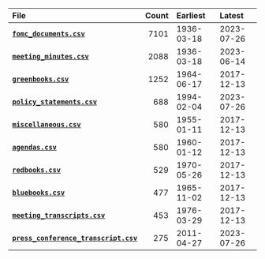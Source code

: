 | File                                                                    |   Count | Earliest   | Latest     |
|:------------------------------------------------------------------------|--------:|:-----------|:-----------|
| [**`fomc_documents.csv`**](fomc_documents.md)                           |    7101 | 1936-03-18 | 2023-07-26 |
| [**`meeting_minutes.csv`**](meeting_minutes.md)                         |    2088 | 1936-03-18 | 2023-06-14 |
| [**`greenbooks.csv`**](greenbooks.md)                                   |    1252 | 1964-06-17 | 2017-12-13 |
| [**`policy_statements.csv`**](policy_statements.md)                     |     688 | 1994-02-04 | 2023-07-26 |
| [**`miscellaneous.csv`**](miscellaneous.md)                             |     580 | 1955-01-11 | 2017-12-13 |
| [**`agendas.csv`**](agendas.md)                                         |     580 | 1960-01-12 | 2017-12-13 |
| [**`redbooks.csv`**](redbooks.md)                                       |     529 | 1970-05-26 | 2017-12-13 |
| [**`bluebooks.csv`**](bluebooks.md)                                     |     477 | 1965-11-02 | 2017-12-13 |
| [**`meeting_transcripts.csv`**](meeting_transcripts.md)                 |     453 | 1976-03-29 | 2017-12-13 |
| [**`press_conference_transcript.csv`**](press_conference_transcript.md) |     275 | 2011-04-27 | 2023-07-26 |